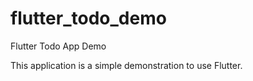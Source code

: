 # flutter_todo_demo

Flutter Todo App Demo

This application is a simple demonstration to use Flutter.
